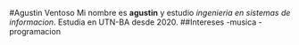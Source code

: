 #Agustin Ventoso
Mi nombre es **agustin** y estudio *ingenieria en sistemas de informacion*.
Estudia en UTN-BA desde 2020.
##Intereses
-musica
-programacion